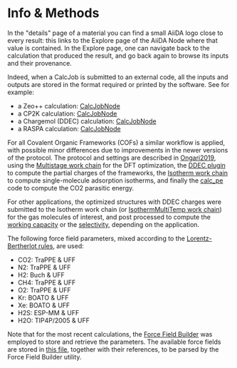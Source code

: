 # Info & Methods

In the "details" page of a material you can find a small AiiDA logo close to every result:
this links to the Explore page of the AiiDA Node where that value is contained.
In the Explore page, one can navigate back to the calculation that produced the result,
and go back again to browse its inputs and their provenance.

Indeed, when a CalcJob is submitted to an external code, all the inputs and outputs are stored in the format required 
or printed by the software. See for example:

* a Zeo++ calculation: 
[CalcJobNode](https://dev-www.materialscloud.org/explore/curated-cofs/details/f155fce9-684c-402a-a397-85eaa7d32311?nodeType=NODE)
* a CP2K calculation: 
[CalcJobNode](https://dev-www.materialscloud.org/explore/curated-cofs/details/c7b8f809-12a3-449e-afed-b580299c7b2c?nodeType=NODE)
* a Chargemol (DDEC) calculation: 
[CalcJobNode](https://dev-www.materialscloud.org/explore/curated-cofs/details/dc3f6c31-f588-4904-9ce9-7e9df2662e1d?nodeType=NODE)
* a RASPA calculation: 
[CalcJobNode](https://dev-www.materialscloud.org/explore/curated-cofs/details/0ba4bc65-7847-4393-8edc-a8e335bf2189?nodeType=NODE)


For all Covalent Organic Frameworks (COFs) a similar workflow is applied, 
with possible minor differences due to improvements in the newer versions of the protocol.
The protocol and settings are described in [Ongari2019](https://doi.org/10.1021/acscentsci.9b00619),
using the [Multistage work chain](https://aiida-lsmo.readthedocs.io/en/latest/workflows.html#multistage-work-chain)
for the DFT optimization, the [DDEC plugin](https://aiida-lsmo.readthedocs.io/en/latest/workflows.html#cp2kmultistageddec-work-chain)
to compute the partial charges of the frameworks,
the [Isotherm work chain](https://aiida-lsmo.readthedocs.io/en/latest/workflows.html#isotherm-work-chain)
to compute single-molecule adsorption isotherms,
and finally the [calc_pe](https://github.com/danieleongari/calc_pe) code to compute the CO2 parasitic energy.

For other applications, the optimized structures with DDEC charges were submitted to the Isotherm work chain
(or [IsothermMultiTemp work chain](https://aiida-lsmo.readthedocs.io/en/latest/workflows.html#isothermmultitemp-work-chain))
for the gas molecules of interest, and post processed to compute the [working capacity](https://aiida-lsmo.readthedocs.io/en/latest/workflows.html#working-capacity-calculators) 
or the [selectivity](https://aiida-lsmo.readthedocs.io/en/latest/workflows.html#selectivity-calculators), 
depending on the application.

The following force field parameters, mixed according to the [Lorentz-Bertherlot rules](https://en.wikipedia.org/wiki/Combining_rules#Lorentz-Berthelot_rules), are used:

* CO2: TraPPE & UFF
* N2: TraPPE & UFF
* H2: Buch & UFF
* CH4: TraPPE & UFF
* O2: TraPPE & UFF
* Kr: BOATO & UFF
* Xe: BOATO & UFF
* H2S: ESP-MM & UFF
* H2O: TIP4P/2005 & UFF

Note that for the most recent calculations, the [Force Field Builder](https://aiida-lsmo.readthedocs.io/en/latest/workflows.html#force-field-builder) was employed to store and retrieve the parameters.
The available force fields are stored in [this file](https://github.com/lsmo-epfl/aiida-lsmo/blob/master/aiida_lsmo/calcfunctions/ff_data.yaml), together with their references, to be parsed by the Force Field Builder utility.
